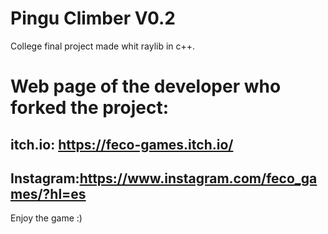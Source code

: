 # Pingu Climber V0.2
College final project made whit raylib in c++.

# Web page of the developer who forked the project:
## itch.io: https://feco-games.itch.io/
## Instagram:https://www.instagram.com/feco_games/?hl=es

Enjoy the game :) 
